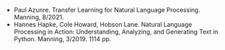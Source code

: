 - Paul Azunre. Transfer Learning for Natural Language Processing. Manning, 8/2021.
- Hannes Hapke, Cole Howard, Hobson Lane. Natural Language Processing in Action: Understanding, Analyzing, and Generating Text in Python. Manning, 3/2019. 1114 pp.